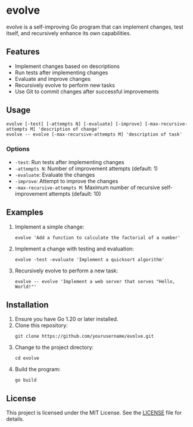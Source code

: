 # evolve

evolve is a self-improving Go program that can implement changes, test itself, and recursively enhance its own capabilities.

## Features

- Implement changes based on descriptions
- Run tests after implementing changes
- Evaluate and improve changes
- Recursively evolve to perform new tasks
- Use Git to commit changes after successful improvements

## Usage

```
evolve [-test] [-attempts N] [-evaluate] [-improve] [-max-recursive-attempts M] 'description of change'
evolve -- evolve [-max-recursive-attempts M] 'description of task'
```

### Options

- `-test`: Run tests after implementing changes
- `-attempts N`: Number of improvement attempts (default: 1)
- `-evaluate`: Evaluate the changes
- `-improve`: Attempt to improve the changes
- `-max-recursive-attempts M`: Maximum number of recursive self-improvement attempts (default: 10)

## Examples

1. Implement a simple change:
   ```
   evolve 'Add a function to calculate the factorial of a number'
   ```

2. Implement a change with testing and evaluation:
   ```
   evolve -test -evaluate 'Implement a quicksort algorithm'
   ```

3. Recursively evolve to perform a new task:
   ```
   evolve -- evolve 'Implement a web server that serves "Hello, World!"'
   ```

## Installation

1. Ensure you have Go 1.20 or later installed.
2. Clone this repository:
   ```
   git clone https://github.com/yourusername/evolve.git
   ```
3. Change to the project directory:
   ```
   cd evolve
   ```
4. Build the program:
   ```
   go build
   ```

## License

This project is licensed under the MIT License. See the [LICENSE](LICENSE) file for details.

